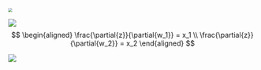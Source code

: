 
<img src="https://typora-birdy.oss-cn-guangzhou.aliyuncs.com/20241007231330.png" style="zoom:50%">

![](https://typora-birdy.oss-cn-guangzhou.aliyuncs.com/20241007231510.png)
$$
\begin{aligned}
\frac{\partial{z}}{\partial{w_1}} = x_1 \\
\frac{\partial{z}}{\partial{w_2}} = x_2
\end{aligned}
$$

![](https://typora-birdy.oss-cn-guangzhou.aliyuncs.com/20241007232542.png)
